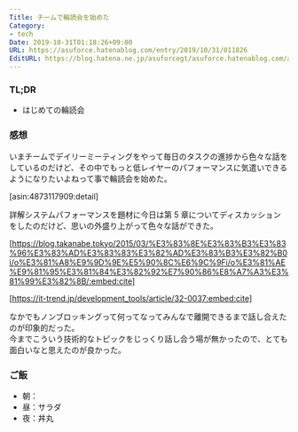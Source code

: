 ```yaml
---
Title: チームで輪読会を始めた
Category:
- tech
Date: 2019-10-31T01:18:26+09:00
URL: https://asuforce.hatenablog.com/entry/2019/10/31/011826
EditURL: https://blog.hatena.ne.jp/asuforcegt/asuforce.hatenablog.com/atom/entry/26006613458316741
---
```


### TL;DR

- はじめての輪読会

###  感想

いまチームでデイリーミーティングをやって毎日のタスクの進捗から色々な話をしているのだけど、その中でもっと低レイヤーのパフォーマンスに気遣いできるようになりたいよねって事で輪読会を始めた。

[asin:4873117909:detail]

詳解システムパフォーマンスを題材に今日は第 5 章についてディスカッションをしたのだけど、思いの外盛り上がって色々な話ができた。  

[https://blog.takanabe.tokyo/2015/03/%E3%83%8E%E3%83%B3%E3%83%96%E3%83%AD%E3%83%83%E3%82%AD%E3%83%B3%E3%82%B0i/o%E3%81%A8%E9%9D%9E%E5%90%8C%E6%9C%9Fi/o%E3%81%AE%E9%81%95%E3%81%84%E3%82%92%E7%90%86%E8%A7%A3%E3%81%99%E3%82%8B/:embed:cite]

[https://it-trend.jp/development_tools/article/32-0037:embed:cite]

なかでもノンブロッキングって何ってなってみんなで離開できるまで話し合えたのが印象的だった。  
今までこういう技術的なトピックをじっくり話し合う場が無かったので、とても面白いなと思えたのが良かった。


### ご飯

- 朝：
- 昼：サラダ
- 夜：丼丸
